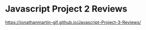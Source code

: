 # Javascript Project 2 Reviews
 
https://jonathanmartin-gif.github.io/Javascript-Project-3-Reviews/
